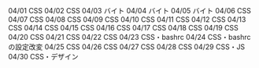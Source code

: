 04/01
CSS
04/02
CSS
04/03
バイト
04/04
バイト
04/05
バイト
04/06
CSS
04/07
CSS
04/08
CSS
04/09
CSS
04/10
CSS
04/11
CSS
04/12
CSS
04/13
CSS
04/14
CSS
04/15
CSS
04/16
CSS
04/17
CSS
04/18
CSS
04/19
CSS
04/20
CSS
04/21
CSS
04/22
CSS
04/23
CSS・bashrc
04/24
CSS・bashrcの設定改変
04/25
CSS
04/26
CSS
04/27
CSS
04/28
CSS
04/29
CSS・JS
04/30
CSS・デザイン

